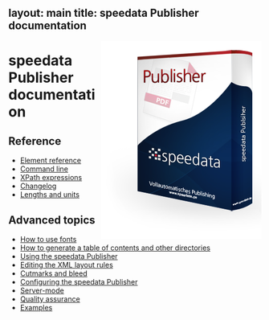 layout: main
title: speedata Publisher documentation
---
<p><img src="assets/images/publisher.png" style="float:right;" alt="speedata Publisher"/></p>

speedata Publisher documentation
================================

Reference
---------

 * [Element reference](commands-en/layout.html)
 * [Command line](description-en/commandline.html)
 * [XPath expressions](description-en/xpath.html)
 * [Changelog](description-en/changelog.html)
 * [Lengths and units](description-en/lengths.html)

Advanced topics
---------------

 * [How to use fonts](description-en/fonts.html)
 * [How to generate a table of contents and other directories](description-en/directories.html)
 * [Using the speedata Publisher](description-en/publisherusage.html)
 * [Editing the XML layout rules](description-en/xmlediting.html)
 * [Cutmarks and bleed](description-en/cutmarks.html)
 * [Configuring the speedata Publisher](description-en/configuration.html)
 * [Server-mode](description-en/servermode.html)
 * [Quality assurance](description-en/qualityassurance.html)
 * [Examples](examples-en/index.html)
